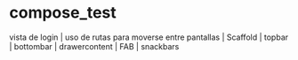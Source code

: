 # compose_test
vista de login | uso de rutas para moverse entre pantallas | Scaffold | topbar | bottombar | drawercontent | FAB | snackbars
